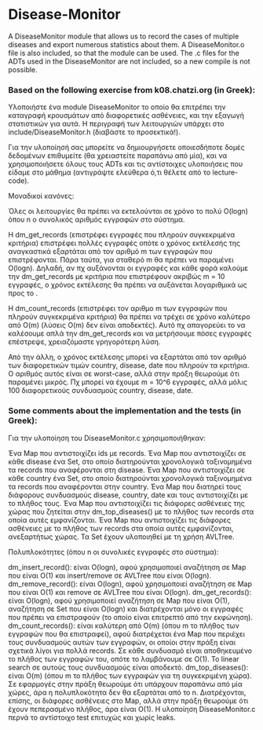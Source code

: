 # Disease-Monitor
A DiseaseMonitor module that allows us to record the cases of multiple diseases and export numerous statistics about them.
A DiseaseMonitor.o file is also included, so that the module can be used. The .c files for the ADTs used in the DiseaseMonitor are not included, so a new compile is not possible.

### Based on the following exercise from k08.chatzi.org (in Greek):

Υλοποιήστε ένα module DiseaseMonitor το οποίο θα επιτρέπει την καταγραφή κρουσμάτων από διαφορετικές ασθένειες, και την εξαγωγή στατιστικών για αυτά. Η περιγραφή των λειτουργιών υπάρχει στο include/DiseaseMonitor.h (διαβάστε το προσεκτικά!).

Για την υλοποίησή σας μπορείτε να δημιουργήσετε οποιεσδήποτε δομές δεδομένων επιθυμείτε (θα χρειαστείτε παραπάνω από μία), και να χρησιμοποιήσετε όλους τους ADTs και τις αντίστοιχες υλοποιήσεις που είδαμε στο μάθημα (αντιγράψτε ελεύθερα ό,τι θέλετε από το lecture-code).

Μοναδικοί κανόνες:

Όλες οι λειτουργίες θα πρέπει να εκτελούνται σε χρόνο το πολύ O(logn) όπου n ο συνολικός αριθμός εγγραφών στο σύστημα.

Η dm_get_records (επιστρέφει εγγραφές που πληρούν συγκεκριμένα κριτήρια) επιστρέφει πολλές εγγραφές οπότε ο χρόνος εκτέλεσής της αναγκαστικά εξαρτάται από τον αριθμό m των εγγραφών που επιστρέφονται. Πάρα ταύτα, για σταθερό m θα πρέπει να παραμένει O(logn). Δηλαδή, αν πχ αυξάνονται οι εγγραφές και κάθε φορά καλούμε την dm_get_records με κριτήρια που επιστρέφουν ακριβώς m = 10 εγγραφές, ο χρόνος εκτέλεσης θα πρέπει να αυξάνεται λογαριθμικά ως προς το .

Η dm_count_records (επιστρέφει τον αριθμο m των εγγραφών που πληρούν συγκεκριμένα κριτήρια) θα πρέπει να τρέχει σε χρόνο καλύτερο από O(m) (λύσεις O(m) δεν είναι αποδεκτές). Αυτό πχ απαγορεύει το να καλέσουμε απλά την dm_get_records και να μετρήσουμε πόσες εγγραφές επέστρεψε, χρειαζόμαστε γρηγορότερη λύση.

Από την άλλη, ο χρόνος εκτέλεσης μπορεί να εξαρτάται από τον αριθμό των διαφορετικών τιμών country, disease, date που πληρούν τα κριτήρια. Ο αριθμός αυτός είναι  σε worst-case, αλλά στην πράξη θεωρούμε ότι παραμένει μικρός. Πχ μπορεί να έχουμε m = 10^6 εγγραφές, αλλά μόλις 100 διαφορετικούς συνδυασμούς country, disease, date.

### Some comments about the implementation and the tests (in Greek):

Για την υλοποίηση του DiseaseMonitor.c χρησιμοποιήθηκαν:

Ένα Map που αντιστοιχίζει ids με records.
Ένα Map που αντιστοιχίζει σε κάθε disease ένα Set, στο οποίο διατηρούνται χρονολογικά ταξινομημένα τα records που αναφέρονται στη disease.
Ένα Map που αντιστοιχίζει σε κάθε country ένα Set, στο οποίο διατηρούνται χρονολογικά ταξινομημένα τα records που αναφέρονται στην country.
Ένα Map που διατηρεί τους διάφορους συνδυασμούς disease, country, date και τους αντιστοιχίζει με το πλήθος τους.
Ένα Map που αντιστοιχίζει τις διάφορες ασθένειες της χώρας που ζητείται στην dm_top_diseases() με το πλήθος των records στα οποία αυτές εμφανίζονται.
Ένα Map που αντιστοιχίζει τις διάφορες ασθένειες με το πλήθος των records στα οποία αυτές εμφανίζονται, ανεξαρτήτως χώρας.
Τα Set έχουν υλοποιηθεί με τη χρήση AVLTree.

Πολυπλοκότητες (όπου n οι συνολικές εγγραφές στο σύστημα):

dm_insert_record(): είναι O(logn), αφού χρησιμοποιεί αναζήτηση σε Map που είναι O(1) και insert/remove σε AVLTree που είναι O(logn).
dm_remove_record(): είναι O(logn), αφού χρησιμοποιεί αναζήτηση σε Map που είναι O(1) και remove σε AVLTree που είναι O(logn).
dm_get_records(): είναι O(logn), αφού χρησιμοποιεί αναζήτηση σε Map που είναι O(1), αναζήτηση σε Set που είναι O(logn) και διατρέχονται μόνο οι εγγραφές που πρέπει να επιστραφούν (το οποίο είναι επιτρεπτό από την εκφώνηση).
dm_count_records(): είναι καλύτερη από O(m) (όπου m το πλήθος των εγγραφών που θα επιστραφεί), αφού διατρέχεται ένα Map που περιέχει τους συνδυασμούς αυτών των εγγραφών, οι οποίοι στην πράξη είναι σχετικά λίγοι για πολλά records. Σε κάθε συνδυασμό είναι αποθηκευμένο το πλήθος των εγγραφών του, οπότε το λαμβάνουμε σε O(1). Το linear search σε αυτούς τους συνδυασμούς είναι αποδεκτό.
dm_top_diseases(): είναι O(m) (όπου m το πλήθος των εγγραφών για τη συγκεκριμένη χώρα). Σε εφαρμογές στην πράξη θεωρούμε ότι υπάρχουν παραπάνω από μία χώρες, άρα η πολυπλοκότητα δεν θα εξαρτάται από το n. Διατρέχονται, επίσης, οι διάφορες ασθένειες στο Map, αλλά στην πράξη θεωρούμε ότι έχουν πεπερασμένο πλήθος, άρα είναι O(1).
Η υλοποίηση DiseaseMonitor.c περνά το αντίστοιχο test επιτυχώς και χωρίς leaks.